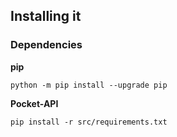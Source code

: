 ## Installing it

### Dependencies

**pip**

```
python -m pip install --upgrade pip
```

**Pocket-API**

```
pip install -r src/requirements.txt
```
